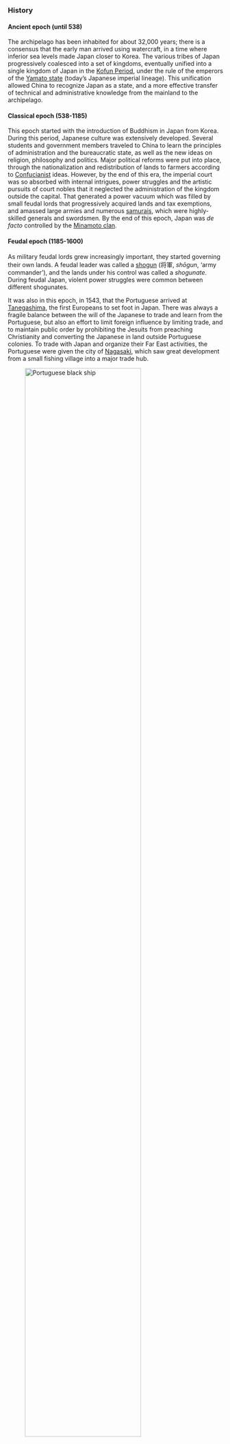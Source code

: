 
### History

#### Ancient epoch (until 538)

The archipelago has been inhabited for about 32,000 years; there is a consensus that the early man arrived using watercraft, in a time where inferior sea levels made Japan closer to Korea. The various tribes of Japan progressively coalesced into a set of kingdoms, eventually unified into a single kingdom of Japan in the [Kofun Period](https://en.wikipedia.org/wiki/Kofun_period), under the rule of the emperors of the [Yamato state](https://en.wikipedia.org/wiki/Yamato_period) (today’s Japanese imperial lineage). This unification allowed China to recognize Japan as a state, and a more effective transfer of technical and administrative knowledge from the mainland to the archipelago.

#### Classical epoch (538-1185)

This epoch started with the introduction of Buddhism in Japan from Korea. During this period, Japanese culture was extensively developed. Several students and government members traveled to China to learn the principles of administration and the bureaucratic state, as well as the new ideas on religion, philosophy and politics. Major political reforms were put into place, through the nationalization and redistribution of lands to farmers according to [Confucianist](https://en.wikipedia.org/wiki/Confucianism) ideas. However, by the end of this era, the imperial court was so absorbed with internal intrigues, power struggles and the artistic pursuits of court nobles that it neglected the administration of the kingdom outside the capital. That generated a power vacuum which was filled by small feudal lords that progressively acquired lands and tax exemptions, and amassed large armies and numerous [samurais](https://en.wikipedia.org/wiki/Samurai), which were highly-skilled generals and swordsmen. By the end of this epoch, Japan was *de facto* controlled by the [Minamoto clan](https://en.wikipedia.org/wiki/Minamoto_clan).

#### Feudal epoch (1185-1600)

As military feudal lords grew increasingly important, they started governing their own lands. A feudal leader was called a [shogun](https://en.wikipedia.org/wiki/Shogun) (将軍, *shōgun*, ‘army commander’), and the lands under his control was called a *shogunate*. During feudal Japan, violent power struggles were common between different shogunates.

It was also in this epoch, in 1543, that the Portuguese arrived at [Tanegashima](https://en.wikipedia.org/wiki/Tanegashima), the first Europeans to set foot in Japan. There was always a fragile balance between the will of the Japanese to trade and learn from the Portuguese, but also an effort to limit foreign influence by limiting trade, and to maintain public order by prohibiting the Jesuits from preaching Christianity and converting the Japanese in land outside Portuguese colonies. To trade with Japan and organize their Far East activities, the Portuguese were given the city of [Nagasaki](https://en.wikipedia.org/wiki/Nagasaki), which saw great development from a small fishing village into a major trade hub.

<div class="div-of-images">
    <figure>
        <img src="https://upload.wikimedia.org/wikipedia/commons/3/3f/Portuguese_Black_Ship_Namban.jpg" alt="Portuguese black ship" style="display: inline" width="80%">
        <figcaption>Portuguese <a link="https://en.wikipedia.org/wiki/Black_Ships">black ship</a> arriving at Japan, 16th century</figcaption>
    </figure>
</div>

The last period of this epoch was the [Sengoku period](https://en.wikipedia.org/wiki/Sengoku_period) (戦国時代, *Sengoku Jidai*, ‘Age of Warring States’), from 1467 to 1615, a period of intrigue, social upheaval and permanent civil war, which greatly benefited Portugal and Spain, since there was great interest by some shoguns to ally with, and learn from, the European powers.

By the end of this period, Japan was mostly reunited under two major shoguns, [Oda Nobunaga](https://en.wikipedia.org/wiki/Oda_Nobunaga) and [Toyotomi Hideyoshi](https://en.wikipedia.org/wiki/Toyotomi_Hideyoshi).

#### Early Modern epoch (1600-1868)

The early modern epoch starts with the unification of Japan under [Tokugawa Ieyasu](https://en.wikipedia.org/wiki/Tokugawa_Ieyasu), a former ally of [Toyotomi Hideyoshi](https://en.wikipedia.org/wiki/Toyotomi_Hideyoshi). This reunification brought a long period of peace and stability under strict control of the military government of the [Tokugawa shogunate](https://en.wikipedia.org/wiki/Tokugawa_shogunate), lasting for 268 years, where the Emperor had very limited powers. This epoch was also marked by the almost-complete isolation of Japan from the rest of the world, known as [Sakoku](https://en.wikipedia.org/wiki/Sakoku) (鎖国, ‘closed country’), with the objective of maintaining stability by severing all communications with China and the colonial powers, and thus avoid foreign meddling with Japanese affairs.

By the end of this period, the Tokugawa shogunate was becoming increasingly weaker, due to the inception of Western culture and science into Japan, as well as the [Perry Expedition](https://en.wikipedia.org/wiki/Perry_Expedition) (1853-1854), an American show of strength to force Japan into opening for trade with Western powers.

Seeing these events as a chance to restore supreme power to the Emperor, the imperial court allied with the Western powers to bring down the Tokugawa Shogunate. The imperial court fought and defeated the Tokugawa Shogunate using overwhelmingly superior technology in the [Boshin War](https://en.wikipedia.org/wiki/Boshin_War) (1868-1869), concluding the [Meiji Restoration](https://en.wikipedia.org/wiki/Meiji_Restoration) by returning effective power to the Emperor, and starting the [Meiji era](https://en.wikipedia.org/wiki/Meiji_(era)).

#### Modern epoch (1868-)

Japan saw a huge technical and economic progress in the [Meiji era](https://en.wikipedia.org/wiki/Meiji_(era)) (reigning period of [Emperor Meiji](https://en.wikipedia.org/wiki/Emperor_Meiji)). Until 1926, Japan adopted a fast and steady rate in implementing economic reforms, modernization and democratization. However, starting with [Emperor Hirohito](https://en.wikipedia.org/wiki/Hirohito), Japan saw the rise of extreme nationalism and Japanese imperialism, laying claims and invading Korea, China and several other overseas dominions, giving the conquered peoples the worst treatments. These attitudes caused a series of events that eventually led Japan to join the Axis during [World War 2](https://en.wikipedia.org/wiki/World_War_II). The participation of Japan in WW2 was ended by the infamous [atomic bombings of Hiroshima and Nagasaki](https://en.wikipedia.org/wiki/Atomic_bombings_of_Hiroshima_and_Nagasaki).

Strangely it did not even come to my mind the idea of asking about recent Japanese history during my stay (possibly because the Japanese society has evolved to hide that chapter under the carpet); however, and although I know very well I would probably hurt whoever I was talking to, I regret not asking an actual Japanese person about it, which would certainly be in a privileged position to explain what happened and why under a different perspective.

After the war, Japan experienced the well-known [economic miracle](https://en.wikipedia.org/wiki/Japanese_economic_miracle) until the 1990s, boosted by a huge, rapidly increasing, educated workforce and a strong will to resurrect the Japanese economy in the aftermath of WW2, with the help of the United States. Japan rapidly became a center of technology, exporting mostly home appliances and robots.
